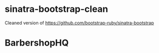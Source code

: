 sinatra-bootstrap-clean
=======================

Cleaned version of https://github.com/bootstrap-ruby/sinatra-bootstrap
# BarbershopHQ
